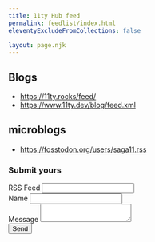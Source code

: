 ```yaml
---
title: 11ty Hub feed
permalink: feedlist/index.html
eleventyExcludeFromCollections: false

layout: page.njk
---
```


## Blogs
- https://11ty.rocks/feed/
- https://www.11ty.dev/blog/feed.xml

## microblogs
- https://fosstodon.org/users/saga11.rss

### Submit yours

<form name="contact" method="POST" data-netlify="true">
<input type="hidden" name="form-name" value="feed">

<div>
	<label>RSS Feed</label>
	<input name="feed" id="feed" required/>
</div>

<div>
	<label>Name</label>
	<input name="name" id="name"/>
</div>


<div>
	<label>Message</label>
	<textarea name="message" id="message"></textarea>
</div>

<button aria-label="Submit">
	Send
</button>

<div class="hidden" hidden>
	<label for="supersecret">secret</label>
	<input name="bot-field" id="supersecret" />
</div>

</form>
